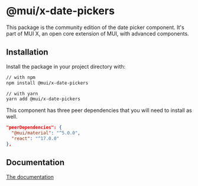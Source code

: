 # @mui/x-date-pickers

This package is the community edition of the date picker component.
It's part of MUI X, an open core extension of MUI, with advanced components.

## Installation

Install the package in your project directory with:

```sh
// with npm
npm install @mui/x-date-pickers

// with yarn
yarn add @mui/x-date-pickers
```

This component has three peer dependencies that you will need to install as well.

```json
"peerDependencies": {
  "@mui/material": "^5.0.0",
  "react": "^17.0.0"
},
```

## Documentation

[The documentation](https://mui.com/x/react-date-pickers/date-picker/)
